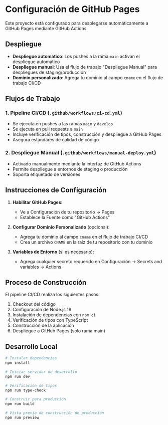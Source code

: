 # Configuración de GitHub Pages

Este proyecto está configurado para desplegarse automáticamente a GitHub Pages mediante GitHub Actions.

## Despliegue

- **Despliegue automático**: Los pushes a la rama `main` activan el despliegue automático
- **Despliegue manual**: Usa el flujo de trabajo "Despliegue Manual" para despliegues de staging/producción
- **Dominio personalizado**: Agrega tu dominio al campo `cname` en el flujo de trabajo CI/CD

## Flujos de Trabajo

### 1. Pipeline CI/CD (`.github/workflows/ci-cd.yml`)
- Se ejecuta en pushes a las ramas `main` y `develop`
- Se ejecuta en pull requests a `main`
- Incluye verificación de tipos, construcción y despliegue a GitHub Pages
- Asegura estándares de calidad de código

### 2. Despliegue Manual (`.github/workflows/manual-deploy.yml`)
- Activado manualmente mediante la interfaz de GitHub Actions
- Permite despliegue a entornos de staging o producción
- Soporta etiquetado de versiones

## Instrucciones de Configuración

1. **Habilitar GitHub Pages**:
   - Ve a Configuración de tu repositorio → Pages
   - Establece la Fuente como "GitHub Actions"

2. **Configurar Dominio Personalizado** (opcional):
   - Agrega tu dominio al campo `cname` en el flujo de trabajo CI/CD
   - Crea un archivo `CNAME` en la raíz de tu repositorio con tu dominio

3. **Variables de Entorno** (si es necesario):
   - Agrega cualquier secreto requerido en Configuración → Secrets and variables → Actions

## Proceso de Construcción

El pipeline CI/CD realiza los siguientes pasos:
1. Checkout del código
2. Configuración de Node.js 18
3. Instalación de dependencias con `npm ci`
4. Verificación de tipos con TypeScript
5. Construcción de la aplicación
6. Despliegue a GitHub Pages (solo rama main)

## Desarrollo Local

```bash
# Instalar dependencias
npm install

# Iniciar servidor de desarrollo
npm run dev

# Verificación de tipos
npm run type-check

# Construir para producción
npm run build

# Vista previa de construcción de producción
npm run preview
```

